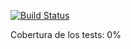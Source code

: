 
[![Build Status](https://travis-ci.org/fcogarri/tarea_app.svg?branch=Develop)](https://travis-ci.org/fcogarri/tarea_app)

Cobertura de los tests: 0%